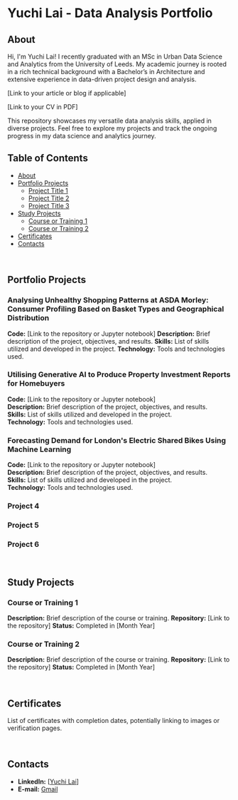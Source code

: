 # Yuchi Lai - Data Analysis Portfolio

## About
Hi, I'm Yuchi Lai! I recently graduated with an MSc in Urban Data Science and Analytics from the University of Leeds. My academic journey is rooted in a rich technical background with a Bachelor’s in Architecture and extensive experience in data-driven project design and analysis.

[Link to your article or blog if applicable]

[Link to your CV in PDF]

This repository showcases my versatile data analysis skills, applied in diverse projects. Feel free to explore my projects and track the ongoing progress in my data science and analytics journey.

## Table of Contents
- [About](#about)
- [Portfolio Projects](#portfolio-projects)
  - [Project Title 1](#project-title-1)
  - [Project Title 2](#project-title-2)
  - [Project Title 3](#project-title-3)
- [Study Projects](#study-projects)
  - [Course or Training 1](#course-or-training-1)
  - [Course or Training 2](#course-or-training-2)
- [Certificates](#certificates)
- [Contacts](#contacts)

<br>

## Portfolio Projects
### Analysing Unhealthy Shopping Patterns at ASDA Morley: Consumer Profiling Based on Basket Types and Geographical Distribution
**Code:** [Link to the repository or Jupyter notebook]
**Description:** Brief description of the project, objectives, and results.
**Skills:** List of skills utilized and developed in the project.
**Technology:** Tools and technologies used.

### Utilising Generative AI to Produce Property Investment Reports for Homebuyers
**Code:** [Link to the repository or Jupyter notebook]  
**Description:** Brief description of the project, objectives, and results.  
**Skills:** List of skills utilized and developed in the project.  
**Technology:** Tools and technologies used.

### Forecasting Demand for London's Electric Shared Bikes Using Machine Learning
**Code:** [Link to the repository or Jupyter notebook]  
**Description:** Brief description of the project, objectives, and results.  
**Skills:** List of skills utilized and developed in the project.  
**Technology:** Tools and technologies used.  

### Project 4
### Project 5
### Project 6

<br>

## Study Projects
### Course or Training 1
**Description:** Brief description of the course or training.
**Repository:** [Link to the repository]
**Status:** Completed in [Month Year]

### Course or Training 2
**Description:** Brief description of the course or training.
**Repository:** [Link to the repository]
**Status:** Completed in [Month Year]

<br>

## Certificates
List of certificates with completion dates, potentially linking to images or verification pages.

<br>

## Contacts
- **LinkedIn:** [[Yuchi Lai](https://www.linkedin.com/in/yuchi-lai-37937b256/)]
- **E-mail:** [Gmail](hongyuelai@gmail.com)
